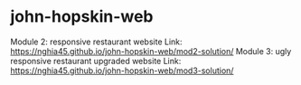 # john-hopskin-web
Module 2: responsive restaurant website
Link: https://nghia45.github.io/john-hopskin-web/mod2-solution/
Module 3: ugly responsive restaurant upgraded website
Link: https://nghia45.github.io/john-hopskin-web/mod3-solution/
